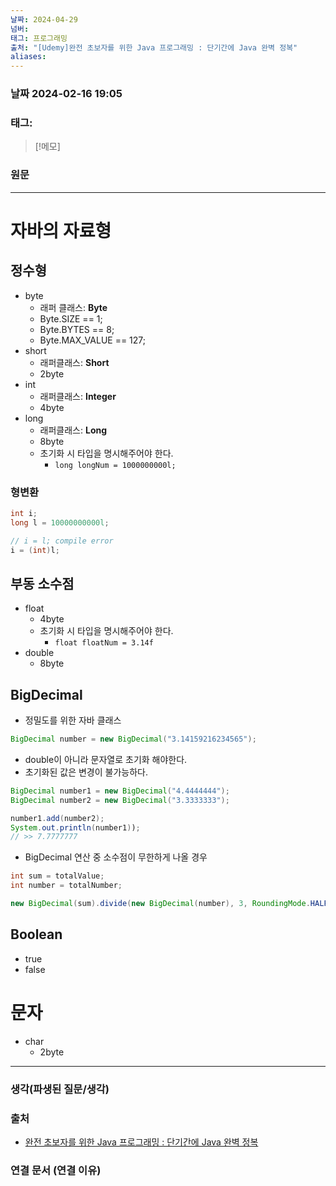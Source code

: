 ```yaml
---
날짜: 2024-04-29
넘버: 
태그: 프로그래밍
출처: "[Udemy]완전 초보자를 위한 Java 프로그래밍 : 단기간에 Java 완벽 정복"
aliases:
---
```

### 날짜  2024-02-16 19:05

### 태그:

>[!메모]
>

### 원문
---
# 자바의 자료형
## 정수형
- byte
	- 래퍼 클래스: **Byte**
	- Byte.SIZE == 1;
	- Byte.BYTES == 8;
	- Byte.MAX_VALUE == 127;
- short
	- 래퍼클래스: **Short**
	- 2byte
- int 
	- 래퍼클래스: **Integer**
	- 4byte
- long
	- 래퍼클래스: **Long**
	- 8byte
	- 초기화 시 타입을 명시해주어야 한다.
		- `long longNum = 1000000000l;`
### 형변환
```java
int i;
long l = 10000000000l;

// i = l; compile error
i = (int)l;
```
## 부동 소수점
- float
	- 4byte
	- 초기화 시 타입을 명시해주어야 한다.
		- `float floatNum = 3.14f`
- double
	- 8byte
## BigDecimal
- 정밀도를 위한 자바 클래스
```java
BigDecimal number = new BigDecimal("3.14159216234565");
```
- double이 아니라 문자열로 초기화 해야한다.
- 초기화된 값은 변경이 불가능하다.
```java
BigDecimal number1 = new BigDecimal("4.4444444");
BigDecimal number2 = new BigDecimal("3.3333333");

number1.add(number2);
System.out.println(number1)); 
// >> 7.7777777
```
+ BigDecimal 연산 중 소수점이 무한하게 나올 경우
```java
int sum = totalValue;
int number = totalNumber;

new BigDecimal(sum).divide(new BigDecimal(number), 3, RoundingMode.HALF_UP);
```
## Boolean
- true
- false
# 문자
- char
	- 2byte
---
### 생각(파생된 질문/생각)

### 출처
- [완전 초보자를 위한 Java 프로그래밍 : 단기간에 Java 완벽 정복](https://www.udemy.com/course/best-java-programming/?couponCode=ST6MT42324)

### 연결 문서 (연결 이유)
